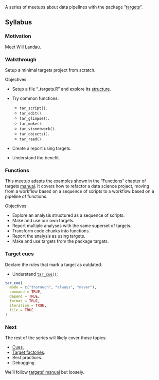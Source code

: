 
<!-- README.md is generated from README.Rmd. Please edit that file -->

A series of meetups about data pipelines with the package
“[targets](https://docs.ropensci.org/targets/)”.

## Syllabus

### Motivation

[Meet Will
Landau](https://github.com/2DegreesInvesting/ds-incubator/issues/70).

### Walkthrough

Setup a minimal targets project from scratch.

Objectives:

-   Setup a file “\_targets.R” and explore its
    [structure](https://books.ropensci.org/targets/walkthrough.html#file-structure).

-   Try common functions:

    -   `tar_script()`.
    -   `tar_edit()`.
    -   `tar_glimpse()`.
    -   `tar_make()`.
    -   `tar_visnetwork()`.
    -   `tar_objects()`.
    -   `tar_read()`.

-   Create a report using targets.

-   Understand the benefit.

### Functions

This meetup adapts the examples shown in the “Functions” chapter of
targets [manual](https://books.ropensci.org/targets/). It covers how to
refactor a data science project, moving from a workflow based on a
sequence of scripts to a workflow based on a pipeline of functions.

Objectives:

-   Explore an analysis structured as a sequence of scripts.
-   Make and use our own targets.
-   Report multiple analyses with the same superset of targets.
-   Transform code chunks into functions.
-   Report the analysis as using targets.
-   Make and use targets from the package targets.

### Target cues

Declare the rules that mark a target as outdated.

-   Understand
    [`tar_cue()`](https://docs.ropensci.org/targets/reference/tar_cue.html):

``` r
tar_cue(
  mode = c("thorough", "always", "never"),
  command = TRUE,
  depend = TRUE,
  format = TRUE,
  iteration = TRUE,
  file = TRUE
)
```

### Next

The rest of the series will likely cover these topics:

-   [Cues.](https://docs.ropensci.org/targets/reference/tar_cue.html)
-   [Target
    factories](https://wlandau.github.io/targetopia/contributing.html#target-factories).
-   Best practices.
-   Debugging.

We’ll follow [targets’ manual](https://books.ropensci.org/targets/) but
loosely.

